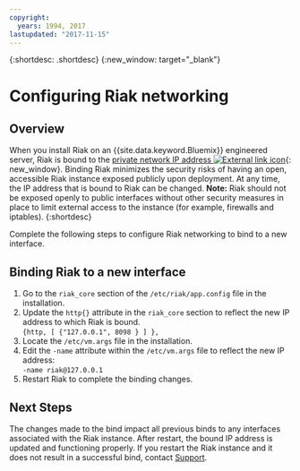 ```yaml
---
copyright:
  years: 1994, 2017
lastupdated: "2017-11-15"
---
```

{:shortdesc: .shortdesc}
{:new_window: target="_blank"}

# Configuring Riak networking

## Overview

When you install Riak on an {{site.data.keyword.Bluemix}} engineered server, Riak is bound to the [private network IP address ![External link icon](../../icons/launch-glyph.svg "External link icon")](http://www.softlayer.com/about/datacenters/rack-architecture){: new_window}. Binding Riak minimizes the security risks of having an open, accessible Riak instance exposed publicly upon deployment. At any time, the IP address that is bound to Riak can be changed. **Note:** Riak should not be exposed openly to public interfaces without other security measures in place to limit external access to the instance (for example, firewalls and iptables). 
{:shortdesc}

Complete the following steps to configure Riak networking to bind to a new interface.

## Binding Riak to a new interface

1. Go to the `riak_core` section of the `/etc/riak/app.config` file in the installation.
2. Update the `http{}` attribute in the `riak_core` section to reflect the new IP address to which Riak is bound.<br/>`{http, [ {"127.0.0.1", 8098 } ] },`
3. Locate the `/etc/vm.args` file in the installation.
4. Edit the `-name` attribute within the `/etc/vm.args` file to reflect the new IP address:<br/>`-name riak@127.0.0.1`
5. Restart Riak to complete the binding changes.

## Next Steps

The changes made to the bind impact all previous binds to any interfaces associated with the Riak instance. After restart, the bound IP address is updated and functioning properly. If you restart the Riak instance and it does not result in a successful bind, contact [Support](/general/support.html).
